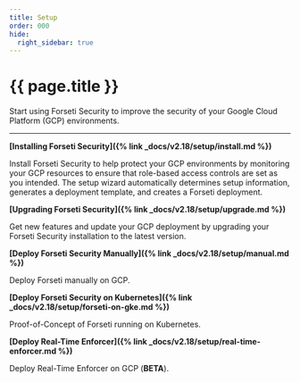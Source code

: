 ```yaml
---
title: Setup
order: 000
hide:
  right_sidebar: true
---
```


# {{ page.title }}

Start using Forseti Security to improve the security of your Google Cloud
Platform (GCP) environments.

---

**[Installing Forseti Security]({% link _docs/v2.18/setup/install.md %})**

Install Forseti Security to help protect your GCP environments by monitoring your GCP resources to
ensure that role-based access controls are set as you intended. The setup wizard automatically
determines setup information, generates a deployment template, and creates a Forseti deployment.

**[Upgrading Forseti Security]({% link _docs/v2.18/setup/upgrade.md %})**

Get new features and update your GCP deployment by upgrading your Forseti Security installation
to the latest version.

**[Deploy Forseti Security Manually]({% link _docs/v2.18/setup/manual.md %})**

Deploy Forseti manually on GCP.

**[Deploy Forseti Security on Kubernetes]({% link _docs/v2.18/setup/forseti-on-gke.md %})**

Proof-of-Concept of Forseti running on Kubernetes.

**[Deploy Real-Time Enforcer]({% link _docs/v2.18/setup/real-time-enforcer.md %})**

Deploy Real-Time Enforcer on GCP (**BETA**).
